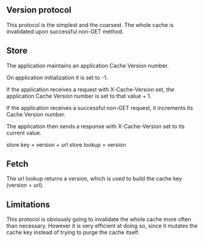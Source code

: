 Version protocol
----------------

This protocol is the simplest and the coarsest.
The whole cache is invalidated upon successful non-GET method.


Store
-----

The application maintains an application Cache Version number.

On application initialization it is set to -1.

If the application receives a request with X-Cache-Version set, the application
Cache Version number is set to that value + 1.

If the application receives a successful non-GET request, it increments its
Cache Version number.

The application then sends a response with X-Cache-Version set to its current
value.

store key = version + url
store lookup = version


Fetch
-----

The url lookup returns a version, which is used to build the cache key
(version + url).


Limitations
-----------

This protocol is obviously going to invalidate the whole cache more often
than necessary. However it is very efficient at doing so, since it mutates
the cache key instead of trying to purge the cache itself.

